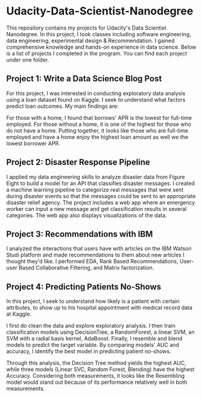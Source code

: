 # Udacity-Data-Scientist-Nanodegree

This repository contains my projects for Udacity's Data Scientist Nanodegree. In this project, I took classes including software engineering, data engineering, experimental design & Recommendation. I gained comprehensive knowledge and hands-on experience in data science. Below is a list of projects I completed in the program. You can find each project under one folder. 

## Project 1: Write a Data Science Blog Post

For this project, I was interested in conducting exploratory data analysis using a loan dataset found on Kaggle. I seek to understand what factors predict loan outcomes. My main findings are: 

For those with a home, I found that borrows' APR is the lowest for full-time employed.
For those without a home, it is one of the highest for those who do not have a home.
Putting together, it looks like those who are full-time employed and have a home enjoy the highest loan amount as well we the lowest borrower APR.

## Project 2: Disaster Response Pipeline

I applied my data engineering skills to analyze disaster data from Figure Eight to build a model for an API that classifies disaster messages. I created a machine learning pipeline to categorize real messages that were sent during disaster events so that the messages could be sent to an appropriate disaster relief agency. The project includes a web app where an emergency worker can input a new message and get classification results in several categories. The web app also displays visualizations of the data.

## Project 3: Recommendations with IBM

I analyzed the interactions that users have with articles on the IBM Watson Studi platform and made recommendations to them about new articles I thought they'd like. I performed EDA, Rank Based Recommendations, User-user Based Collaborative Filtering, and Matrix factorization.

## Project 4: Predicting Patients No-Shows 

In this project, I seek to understand how likely is a patient with certain attributes, to show up to his hospital appointment with medical record data at Kaggle. 

I first do clean the data and explore exploratory analysis. I then train classification models using DecisionTree, a RandomForest, a linear SVM, an SVM with a radial basis kernel, AdaBoost. Finally, I resemble and blend models to predict the target variable. By comparing models' AUC and accuracy, I identify the best model in predicting patient no-shows.

Through this analysis, the Decision Tree method yields the highest AUC, while three models (Linear SVC, Random Forest, Blending) have the highest Accuracy. Considering both measurements, it looks like the Resembling model would stand out because of its performance relatively well in both measurements.
